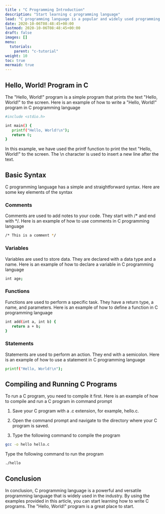 ```yaml
---
title : "C Programming Introduction"
description: "Start learning c programming language"
lead: "C programming language is a popular and widely used programming language for system-level programming, embedded systems, and game development. In this article, we will provide an introduction to C programming language with examples."
date: 2020-10-06T08:48:45+00:00
lastmod: 2020-10-06T08:48:45+00:00
draft: false
images: []
menu:
  tutorials:
    parent: "c-tutorial"
weight: 10
toc: true
mermaid: true
---
```


## Hello, World! Program in C
The "Hello, World!" program is a simple program that prints the text "Hello, World!" to the screen. Here is an example of how to write a "Hello, World!" program in C programming language


```bash
#include <stdio.h>

int main() {
   printf("Hello, World!\n");
   return 0;
}
```
In this example, we have used the printf function to print the text "Hello, World!" to the screen. The \n character is used to insert a new line after the text.

## Basic Syntax
C programming language has a simple and straightforward syntax. Here are some key elements of the syntax

### Comments
Comments are used to add notes to your code. They start with /* and end with */. Here is an example of how to use comments in C programming language

```bash
/* This is a comment */
```

### Variables
Variables are used to store data. They are declared with a data type and a name. Here is an example of how to declare a variable in C programming language

```bash
int age;
```

### Functions
Functions are used to perform a specific task. They have a return type, a name, and parameters. Here is an example of how to define a function in C programming language

```bash
int add(int a, int b) {
   return a + b;
}
```

### Statements
Statements are used to perform an action. They end with a semicolon. Here is an example of how to use a statement in C programming language

```bash
printf("Hello, World!\n");
```

## Compiling and Running C Programs
To run a C program, you need to compile it first. Here is an example of how to compile and run a C program in command prompt

1. Save your C program with a .c extension, for example, hello.c.

2. Open the command prompt and navigate to the directory where your C program is saved.

3. Type the following command to compile the program

```bash
gcc -o hello hello.c
```

Type the following command to run the program

```bash
./hello
```

## Conclusion
In conclusion, C programming language is a powerful and versatile programming language that is widely used in the industry. By using the examples provided in this article, you can start learning how to write C programs. The "Hello, World!" program is a great place to start.
